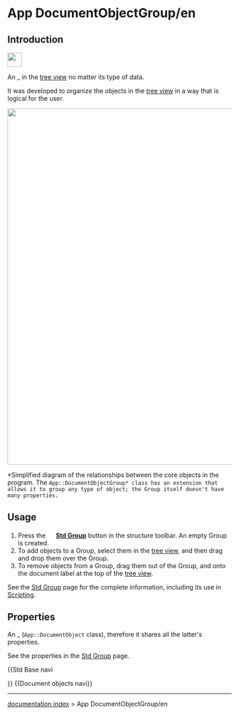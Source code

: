 # App DocumentObjectGroup/en
## Introduction

<img alt="" src=images/Folder.svg  style="width:32px;">

An _ in the [tree view](tree_view.md) no matter its type of data.

It was developed to organize the objects in the [tree view](tree_view.md) in a way that is logical for the user.

<img alt="" src=images/FreeCAD_core_objects.svg  style="width:800px;">


*Simplified diagram of the relationships between the core objects in the program. The `App::DocumentObjectGroup* class has an extension that allows it to group any type of object; the Group itself doesn't have many properties.`

## Usage

1.  Press the **<img src=images/Std_Group.svg style="width:16px"> [Std Group](Std_Group.md)** button in the structure toolbar. An empty Group is created.
2.  To add objects to a Group, select them in the [tree view](tree_view.md), and then drag and drop them over the Group.
3.  To remove objects from a Group, drag them out of the Group, and onto the document label at the top of the [tree view](tree_view.md).

See the [Std Group](Std_Group.md) page for the complete information, including its use in [Scripting](Std_Group#Scripting.md).

## Properties

An _ (`App::DocumentObject` class), therefore it shares all the latter\'s properties.

See the properties in the [Std Group](Std_Group.md) page.


{{Std Base navi

}} {{Document objects navi}}

---
[documentation index](../README.md) > App DocumentObjectGroup/en
